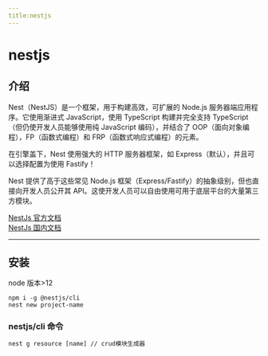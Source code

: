 ```yaml
---
title:nestjs
---
```


# nestjs

## 介绍

Nest（NestJS）是一个框架，用于构建高效，可扩展的 Node.js 服务器端应用程序。它使用渐进式 JavaScript，使用 TypeScript 构建并完全支持 TypeScript（但仍使开发人员能够使用纯 JavaScript 编码），并结合了 OOP（面向对象编程），FP（函数式编程）和 FRP（函数式响应式编程）的元素。

在引擎盖下，Nest 使用强大的 HTTP 服务器框架，如 Express（默认），并且可以选择配置为使用 Fastify！

Nest 提供了高于这些常见 Node.js 框架（Express/Fastify）的抽象级别，但也直接向开发人员公开其 API。这使开发人员可以自由使用可用于底层平台的大量第三方模块。<br/>

[NestJs 官方文档](https://docs.nestjs.com/)<br/>
[NestJs 国内文档](https://docs.nestjs.cn)<hr/>

## 安装

node 版本>12

```npm
npm i -g @nestjs/cli
nest new project-name
```

### nestjs/cli 命令

```cmd
nest g resource [name] // crud模块生成器
```

<!-- @include:./dataRequests.md -->
<!-- @include:./provider.md -->
<!-- @include:./module.md -->
<!-- @include:./Middleware.md -->
<!-- @include:./ExceptionFilters.md -->
<!-- @include:./Pipes.md -->
<!-- @include:./Interceptors.md -->
<!-- @include:./Guard.md -->
<!-- @include:./CustomDecorators.md -->
<!-- @include:./TypeOrm.md -->
<!-- @include:./sportsAcrobatics/index.md -->
